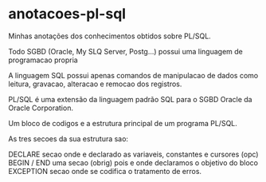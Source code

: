 # anotacoes-pl-sql
Minhas anotações dos conhecimentos obtidos sobre PL/SQL.

Todo SGBD (Oracle, My SLQ Server, Postg...) possui uma linguagem de programacao propria 

A linguagem SQL possui apenas comandos de manipulacao de dados como leitura, gravacao, alteracao e remocao dos registros.

PL/SQL é uma extensão da linguagem padrão SQL para o SGBD Oracle da Oracle Corporation.

Um bloco de codigos e a estrutura principal de um programa PL/SQL.

As tres secoes da sua estrutura sao:

DECLARE secao onde e declarado as variaveis, constantes e cursores (opc)
BEGIN / END uma secao (obrig) pois e onde declaramos o objetivo do bloco
EXCEPTION secao onde se codifica o tratamento de erros.

